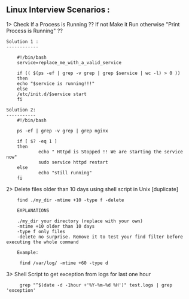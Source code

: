 Linux Interview Scenarios :
---------------------------

1> Check If a Process is Running ?? If not Make it Run otherwise "Print Process is Running" ??

	Solution 1 :
	------------
	
		#!/bin/bash
		service=replace_me_with_a_valid_service

		if (( $(ps -ef | grep -v grep | grep $service | wc -l) > 0 ))
		then
		echo "$service is running!!!"
		else
		/etc/init.d/$service start
		fi
		
	Solution 2:
	-----------
		#!/bin/bash

		ps -ef | grep -v grep | grep nginx

		if [ $? -eq 1 ]
		then
				echo " Httpd is Stopped !! We are starting the service now"
				sudo service httpd restart
		else
				echo "still running"
		fi
		
2> Delete files older than 10 days using shell script in Unix [duplicate]

		find ./my_dir -mtime +10 -type f -delete
		
		EXPLANATIONS

		./my_dir your directory (replace with your own)
		-mtime +10 older than 10 days
		-type f only files
		-delete no surprise. Remove it to test your find filter before executing the whole command
		
		Example:
		 
		 find /var/log/ -mtime +60 -type d
		 
		 
		 
3> Shell Script to get exception from logs for last one hour

		 grep "^$(date -d -1hour +'%Y-%m-%d %H')" test.logs | grep 'exception'
		 
	
